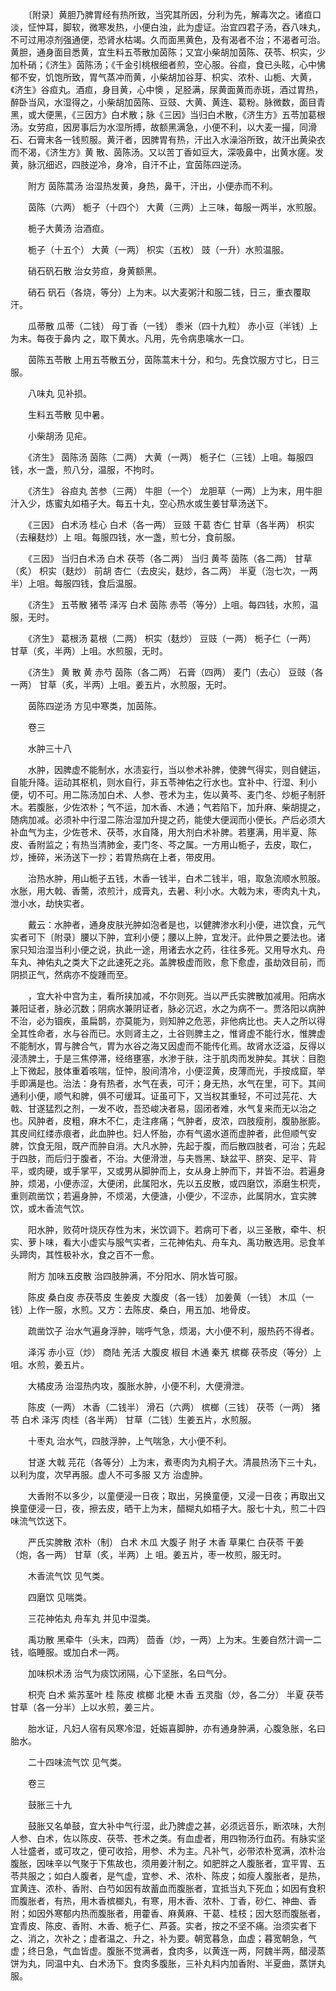<!-- { "loadSidebar": true } -->
　　〔附录〕黄胆乃脾胃经有热所致，当究其所因，分利为先，解毒次之。诸疸口淡，怔忡耳，脚软，微寒发热，小便白浊，此为虚证。治宜四君子汤，吞八味丸，不可过用凉剂强通便，恐肾水枯竭。久而面黑黄色，及有渴者不治；不渴者可治。黄胆，通身面目悉黄，宜生料五苓散加茵陈；又宜小柴胡加茵陈、茯苓、枳实，少加朴硝；《济生》茵陈汤；《千金引桃根细者煎，空心服。谷疸，食已头眩，心中怫郁不安，饥饱所致，胃气蒸冲而黄，小柴胡加谷芽、枳实、浓朴、山栀、大黄，《济生》谷疸丸。酒疸，身目黄，心中懊 ，足胫满，尿黄面黄而赤斑，酒过胃热，醉卧当风，水湿得之，小柴胡加茵陈、豆豉、大黄、黄连、葛粉。脉微数，面目青黑，或大便黑，《三因方》白术散；脉《三因》当归白术散，《济生方》五苓加葛根汤。女劳疸，因房事后为水湿所搏，故额黑满急，小便不利，以大麦一撮，同滑石、石膏末各一钱煎服。黄汗者，因脾胃有热，汗出入水澡浴所致，故汗出黄染衣而不渴，《济生方》黄 散、茵陈汤。又以苦丁香如豆大，深吸鼻中，出黄水瘥。发黄，脉沉细迟，四肢逆冷，身冷，自汗不止，宜茵陈四逆汤。

　　附方  茵陈蒿汤  治湿热发黄，身热，鼻干，汗出，小便赤而不利。

　　茵陈（六两） 栀子（十四个） 大黄（三两）上三味，每服一两半，水煎服。

　　栀子大黄汤  治酒疸。

　　栀子（十五个） 大黄（一两） 枳实（五枚） 豉（一升）水煎温服。

　　硝石矾石散  治女劳疸，身黄额黑。

　　硝石 矾石（各烧，等分）上为末。以大麦粥汁和服二钱，日三，重衣覆取汗。

　　瓜蒂散 瓜蒂（二钱） 母丁香（一钱） 黍米（四十九粒） 赤小豆（半钱）上为末。每夜于鼻内 之，取下黄水。凡用，先令病患噙水一口。

　　茵陈五苓散 上用五苓散五分，茵陈蒿末十分，和匀。先食饮服方寸匕，日三服。

　　八味丸  见补损。

　　生料五苓散  见中暑。

　　小柴胡汤  见疟。

　　《济生》 茵陈汤 茵陈（二两） 大黄（一两） 栀子仁（三钱）上咀。每服四钱，水一盏，煎八分，温服，不拘时。

　　《济生》 谷疸丸 苦参（三两） 牛胆（一个） 龙胆草（一两）上为末，用牛胆汁入少，炼蜜丸如梧子大。每五十丸，空心热水或生姜甘草汤送下。

　　《三因》 白术汤 桂心 白术（各一两） 豆豉 干葛 杏仁 甘草（各半两） 枳实（去穣麸炒）上 咀。每服四钱，水一盏，煎七分，食前服。

　　《三因》 当归白术汤 白术 茯苓（各二两） 当归 黄芩 茵陈（各二两） 甘草（炙） 枳实（麸炒） 前胡 杏仁（去皮尖，麸炒，各二两） 半夏（泡七次，一两半）上咀。每服四钱，食后温服。

　　《济生》 五苓散 猪苓 泽泻 白术 茵陈 赤苓（等分）上咀。每四钱，水煎，温服，无时。

　　《济生》 葛根汤 葛根（二两） 枳实（麸炒） 豆豉（一两） 栀子仁（一两） 甘草（炙，半两）上咀。水煎服，无时。

　　《济生》 黄 散 黄 赤芍 茵陈（各二两） 石膏（四两） 麦门（去心） 豆豉（各一两） 甘草（炙，半两）上咀。姜五片，水煎服，无时。

　　茵陈四逆汤  方见中寒类，加茵陈。

　　卷三

　　水肿三十八

　　水肿，因脾虚不能制水，水渍妄行，当以参术补脾，使脾气得实，则自健运，自能升降。运动其枢机，则水自行，非五苓神佑之行水也。宜补中、行湿、利小便，切不可。用二陈汤加白术、人参、苍术为主，佐以黄芩、麦门冬、炒栀子制肝木。若腹胀，少佐浓朴；气不运，加木香、木通；气若陷下，加升麻、柴胡提之，随病加减。必须补中行湿二陈治湿加升提之药，能使大便润而小便长。产后必须大补血气为主，少佐苍术、茯苓，水自降，用大剂白术补脾。若壅满，用半夏、陈皮、香附监之；有热当清肺金，麦门冬、芩之属。一方用山栀子，去皮，取仁，炒，捶碎，米汤送下一抄；若胃热病在上者，带皮用。

　　治热水肿，用山栀子五钱，木香一钱半，白术二钱半，咀，取急流顺水煎服。水胀，用大戟、香薷，浓煎汁，成膏丸，去暑、利小水。大戟为末，枣肉丸十丸，泄小水，劫快实者。

　　戴云：水肿者，通身皮肤光肿如泡者是也，以健脾渗水利小便，进饮食，元气实者可下〔附录〕腰以下肿，宜利小便；腰以上肿，宜发汗。此仲景之要法也。诸家只知治湿当利小便之说，执此一途，用诸去水之药，往往多死。又用导水丸、舟车丸、神佑丸之类大下之此速死之兆。盖脾极虚而败，愈下愈虚，虽劫效目前，而阴损正气，然病亦不旋踵而至。

　　，宜大补中宫为主，看所挟加减，不尔则死。当以严氏实脾散加减用。阳病水兼阳证者，脉必沉数；阴病水兼阴证者，脉必沉迟，水之为病不一。贾洛阳以病肿不治，必为锢疾，虽扁鹊，亦莫能为，则知肿之危恶，非他病比也。夫人之所以得全其性命者，水与谷而已。水则肾主之，土谷则脾主之，惟肾虚不能行水，惟脾虚不能制水，胃与脾合气，胃为水谷之海又因虚而不能传化焉。故肾水泛溢，反得以浸渍脾土，于是三焦停滞，经络壅塞，水渗于肤，注于肌肉而发肿矣。其状：目胞上下微起，肢体重着咳喘，怔忡，股间清冷，小便涩黄，皮薄而光，手按成窟，举手即满是也。治法：身有热者，水气在表，可汗；身无热，水气在里，可下。其间通利小便，顺气和脾，俱不可缓耳。证虽可下，又当权其重轻，不可过芫花、大戟、甘遂猛烈之剂，一发不收，吾恐峻决者易，固闭者难，水气复来而无以治之也。风肿者，皮粗，麻木不仁，走注疼痛；气肿者，皮浓，四肢瘦削，腹胁胀膨。其皮间红缕赤痕者，此血肿也。妇人怀胎，亦有气遏水道而虚肿者，此但顺气安脾，饮食无阻，既产而肿自消。大凡水肿，先起于腹，而后散四肢者，可治；先起于四肢，而后归于腹者，不治。大便滑泄，与夫唇黑、缺盆平、脐突、足平、背平，或肉硬，或手掌平，又或男从脚肿而上，女从身上肿而下，并皆不治。若遍身肿，烦渴，小便赤涩，大便闭，此属阳水，先以五皮散，或四磨饮，添磨生枳壳，重则疏凿饮；若遍身肿，不烦渴，大便溏，小便少，不涩赤，此属阴水，宜实脾饮，或木香流气饮。

　　阳水肿，败荷叶烧灰存性为末，米饮调下。若病可下者，以三圣散，牵牛、枳实、萝卜味，看大小虚实与服气实者，三花神佑丸、舟车丸、禹功散选用。忌食羊头蹄肉，其性极补水，食之百不一愈。

　　附方  加味五皮散  治四肢肿满，不分阳水、阴水皆可服。

　　陈皮 桑白皮 赤茯苓皮 生姜皮 大腹皮（各一钱） 加姜黄（一钱） 木瓜（一钱）上作一服，水煎。又方：去陈皮、桑白，用五加、地骨皮。

　　疏凿饮子  治水气遍身浮肿，喘呼气急，烦渴，大小便不利，服热药不得者。

　　泽泻 赤小豆（炒） 商陆 羌活 大腹皮 椒目 木通 秦艽 槟榔 茯苓皮（等分）上 咀。水煎，姜五片。

　　大橘皮汤  治湿热内攻，腹胀水肿，小便不利，大便滑泄。

　　陈皮（一两） 木香（二钱半） 滑石（六两） 槟榔（三钱） 茯苓（一两） 猪苓 白术 泽泻 肉桂（各半两） 甘草（二钱）生姜五片，水煎服。

　　十枣丸  治水气，四肢浮肿，上气喘急，大小便不利。

　　甘遂 大戟 芫花（各等分）上为末，煮枣肉为丸桐子大。清晨热汤下三十丸，以利为度，次早再服。虚人不可多服 又方  治虚肿。

　　大香附不以多少，以童便浸一日夜；取出，另换童便，又浸一日夜；再取出又换童便浸一日，夜，擦去皮，晒干上为末，醋糊丸如梧子大。服七十丸，煎二十四味流气饮送下。

　　严氏实脾散 浓朴（制） 白术 木瓜 大腹子 附子 木香 草果仁 白茯苓 干姜（炮，各一两） 甘草（炙，半两）上 咀。姜五片，枣一枚煎，服无时。

　　木香流气饮  见气类。

　　四磨饮  见喘类。

　　三花神佑丸 舟车丸  并见中湿类。

　　禹功散 黑牵牛（头末，四两） 茴香（炒，一两）上为末。生姜自然汁调一二钱，临睡服。或加白术一两。

　　加味枳术汤  治气为痰饮闭隔，心下坚胀，名曰气分。

　　枳壳 白术 紫苏茎叶 桂 陈皮 槟榔 北梗 木香 五灵脂（炒，各二分） 半夏 茯苓甘草（各一分半）上以水煎，姜三片。

　　胎水证，凡妇人宿有风寒冷湿，妊娠喜脚肿，亦有通身肿满，心腹急胀，名曰胎水。

　　二十四味流气饮  见气类。

　　卷三

　　鼓胀三十九

　　鼓胀又名单鼓，宜大补中气行湿，此乃脾虚之甚，必须远音乐，断浓味，大剂人参、白术，佐以陈皮、茯苓、苍术之类。有血虚者，用四物汤行血药。有脉实坚人壮盛者，或可攻之，便可收拾，用参、术为主。凡补气，必带浓朴宽满，浓朴治腹胀，因味辛以气聚于下焦故也，须用姜汁制之。如肥胖之人腹胀者，宜平胃、五苓共服之；如白人腹者，是气虚，宜参、术、浓朴、陈皮；如瘦人腹胀者，是热，宜黄连、浓朴、香附、白芍如因有故蓄血而腹胀者，宜抵当丸下死血；如因有食积而腹胀者，有热，用木香槟榔丸，有寒，用木香、浓朴、丁香，砂仁、神曲、香附；如因外寒郁内热而腹胀者，用藿香、麻黄麻、干葛、桂枝；因大怒而腹胀者，宜青皮、陈皮、香附、木香、栀子仁、芦荟。实者，按之不坚不痛。治须实者下之、消之，次补之；虚者温之、升之，补为要。朝宽暮急，血虚；暮宽朝急，气虚；终日急，气血皆虚。腹胀不觉满者，食肉多，以黄连一两，阿魏半两，醋浸蒸饼为丸，同温中丸、白术汤下。食肉多腹胀，三补丸料内加香附、半夏曲，蒸饼丸服。

